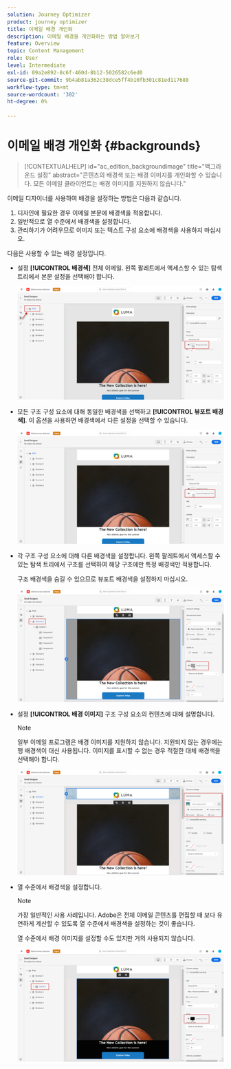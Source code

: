 ```yaml
---
solution: Journey Optimizer
product: journey optimizer
title: 이메일 배경 개인화
description: 이메일 배경을 개인화하는 방법 알아보기
feature: Overview
topic: Content Management
role: User
level: Intermediate
exl-id: 09a2e892-8c6f-460d-8b12-5026582c6ed0
source-git-commit: 9b4ab81a362c38dce5ff4b10fb301c81ed117688
workflow-type: tm+mt
source-wordcount: '302'
ht-degree: 0%

---
```


# 이메일 배경 개인화 {#backgrounds}

>[!CONTEXTUALHELP]
>id="ac_edition_backgroundimage"
>title="백그라운드 설정"
>abstract="콘텐츠의 배경색 또는 배경 이미지를 개인화할 수 있습니다. 모든 이메일 클라이언트는 배경 이미지를 지원하지 않습니다."

이메일 디자이너를 사용하여 배경을 설정하는 방법은 다음과 같습니다.

1. 디자인에 필요한 경우 이메일 본문에 배경색을 적용합니다.
1. 일반적으로 열 수준에서 배경색을 설정합니다.
1. 관리하기가 어려우므로 이미지 또는 텍스트 구성 요소에 배경색을 사용하지 마십시오.

다음은 사용할 수 있는 배경 설정입니다.

* 설정 **[!UICONTROL 배경색]** 전체 이메일. 왼쪽 팔레트에서 액세스할 수 있는 탐색 트리에서 본문 설정을 선택해야 합니다.

   ![](assets/background_1.png)

* 모든 구조 구성 요소에 대해 동일한 배경색을 선택하고 **[!UICONTROL 뷰포트 배경색]**. 이 옵션을 사용하면 배경색에서 다른 설정을 선택할 수 있습니다.

   ![](assets/background_2.png)

* 각 구조 구성 요소에 대해 다른 배경색을 설정합니다. 왼쪽 팔레트에서 액세스할 수 있는 탐색 트리에서 구조를 선택하여 해당 구조에만 특정 배경색만 적용합니다.

   구조 배경색을 숨길 수 있으므로 뷰포트 배경색을 설정하지 마십시오.

   ![](assets/background_3.png)

* 설정 **[!UICONTROL 배경 이미지]** 구조 구성 요소의 컨텐츠에 대해 설명합니다.

   >[!NOTE]
   >
   >일부 이메일 프로그램은 배경 이미지를 지원하지 않습니다. 지원되지 않는 경우에는 행 배경색이 대신 사용됩니다. 이미지를 표시할 수 없는 경우 적절한 대체 배경색을 선택해야 합니다.

   ![](assets/background_4.png)

* 열 수준에서 배경색을 설정합니다.

   >[!NOTE]
   >
   >가장 일반적인 사용 사례입니다. Adobe은 전체 이메일 콘텐츠를 편집할 때 보다 유연하게 계산할 수 있도록 열 수준에서 배경색을 설정하는 것이 좋습니다.

   열 수준에서 배경 이미지를 설정할 수도 있지만 거의 사용되지 않습니다.

   ![](assets/background_5.png)

